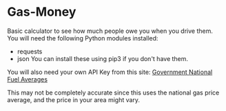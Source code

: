 # Gas-Money
Basic calculator to see how much people owe you when you drive them.<br/>
You will need the following Python modules installed:
* requests
* json
You can install these using pip3 if you don't have them.

You will also need your own API Key from this site:
[Government National Fuel Averages](https://www.eia.gov/opendata/qb.php?category=711295)

This may not be completely accurate since this uses the national gas price average, and the price in your area might vary.
